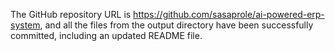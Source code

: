 The GitHub repository URL is https://github.com/sasaprole/ai-powered-erp-system, and all the files from the output directory have been successfully committed, including an updated README file.